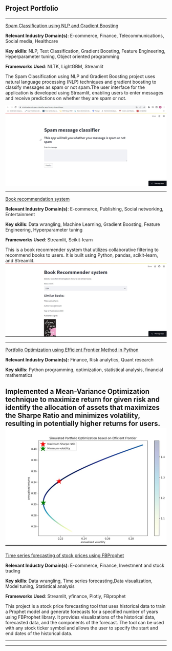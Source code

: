 ## Project Portfolio

---
[Spam Classification using NLP and Gradient Boosting ](https://shubhankamat-spam-classifier-app-3auary.streamlit.app/)

**Relevant Industry Domain(s)**: E-commerce, Finance, Telecommunications, Social media, Healthcare

**Key skills**: NLP, Text Classification, Gradient Boosting, Feature Engineering, Hyperparameter tuning, Object oriented programming

**Frameworks Used**: NLTK, LightGBM, Streamlit

The Spam Classification using NLP and Gradient Boosting project uses natural language processing (NLP) techniques and gradient boosting to classify messages as spam or not spam.The user interface for the application is developed using Streamlit, enabling users to enter messages and receive predictions on whether they are spam or not.

<img src="images/2a.jpg?raw=true"/>


---
[Book recommendation system  ](https://shubhankamat-bookrecommender-app-3pz089.streamlit.app/)

**Relevant Industry Domain(s)**: E-commerce, Publishing, Social networking, Entertainment

**Key skills**: Data wrangling, Machine Learning, Gradient Boosting, Feature Engineering, Hyperparameter tuning

**Frameworks Used**: Streamlit, Scikit-learn

This is a book recommender system that utilizes collaborative filtering to recommend books to users. It is built using Python, pandas, scikit-learn, and Streamlit.
<img src="images/3a.jpg?raw=true"/>

---
[Portfolio Optimization using Efficient Frontier Method in Python ](https://shubhankamat-efficientfrontieroptimisation-app-it39lm.streamlit.app/)

**Relevant Industry Domain(s):** Finance, Risk analytics, Quant research

**Key skills:** Python programming, optimization, statistical analysis, financial mathematics 

Implemented a Mean-Variance Optimization technique to maximize return for given risk and identify the allocation of assets that maximizes the Sharpe Ratio and minimizes volatility, resulting in potentially higher returns for users.
<img src="images/1C.jpg?raw=true"/>
---
[Time series forecasting of stock prices using FBProphet ](https://github.com/ShubhanKamat/Forecasting_Using_FBProphet)

**Relevant Industry Domain(s)**: E-commerce, Finance, Investment and stock trading

**Key skills**: Data wrangling, Time series forecasting,Data visualization, Model tuning, Statistical analysis

**Frameworks Used**: Streamlit, yfinance, Plotly, FBprophet

This project is a stock price forecasting tool that uses historical data to train a Prophet model and generate forecasts for a specified number of years using FBProphet library. It provides visualizations of the historical data, forecasted data, and the components of the forecast. The tool can be used with any stock ticker symbol and allows the user to specify the start and end dates of the historical data.


---




---
<p style="font-size:11px">
